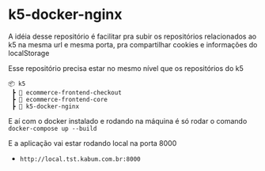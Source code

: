 # k5-docker-nginx

A idéia desse repositório é facilitar pra subir os repositórios relacionados ao k5 na mesma url e mesma porta, pra compartilhar cookies e informações do localStorage

Esse repositório precisa estar no mesmo nível que os repositórios do k5

```
📦 k5
 ┣ 📂 ecommerce-frontend-checkout
 ┣ 📂 ecommerce-frontend-core
 ┣ 📂 k5-docker-nginx
```

E aí com o docker instalado e rodando na máquina é só rodar o comando ```docker-compose up --build```

E a aplicação vai estar rodando local na porta 8000
- `http://local.tst.kabum.com.br:8000`
